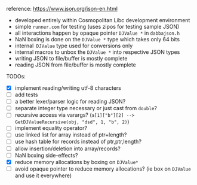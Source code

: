 reference: https://www.json.org/json-en.html

* developed entirely within Cosmopolitan Libc development environment
* simple `runner.com` for testing (uses zipos for testing sample JSON)
* all interactions happen by opaque pointer `DJValue *` in `dabbajson.h`
* NaN boxing is done on the `DJValue *` type which takes only 64 bits
* internal` DJValue` type used for conversions only
* internal macros to unbox the `DJValue *` into respective JSON types
* writing JSON to file/buffer is mostly complete
* reading JSON from file/buffer is mostly complete

TODOs:

- [x] implement reading/writing utf-8 characters
- [ ] add tests
- [ ] a better lexer/parser logic for reading JSON?
- [ ] separate integer type necessary or just cast from `double`?
- [ ] recursive access via varargs? (`a[1]["b"][2] --> GetDJValueRecursive(obj, "dsd", 1, "b", 2)`)
- [ ] implement equality operator?
- [ ] use linked list for array instead of ptr+length?
- [ ] use hash table for records instead of ptr,ptr,length?
- [ ] allow insertion/deletion into array/records?
- [ ] NaN boxing side-effects?
- [x] reduce memory allocations by boxing on `DJValue*`
- [ ] avoid opaque pointer to reduce memory allocations? (ie box on `DJValue` and use it everywhere)
